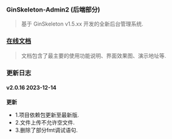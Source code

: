 ### GinSkeleton-Admin2 (后端部分)
> 基于 GinSkeleton v1.5.xx 开发的全新后台管理系统.


###  [在线文档](https://www.yuque.com/xiaofensinixidaouxiang/qmanaq/qmucb4)
> 文档包含了最主要的使用功能说明、界面效果图、演示地址等.


### 更新日志
#### v2.0.16  2023-12-14
**更新**
- 1.项目依赖包更新至最新版.
- 2.文件上传不允许空文件.
- 3.删除了部分fmt调试语句.
